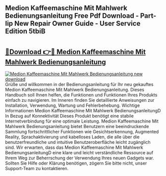 ## Medion Kaffeemaschine Mit Mahlwerk Bedienungsanleitung Free Pdf Download - Part-Iip New Repair Owner Guide - User Service Edition 5tbiB

# <h2><a href="http://df15u1.blite.top/?on=Medion+Kaffeemaschine+Mit+Mahlwerk+Bedienungsanleitung">🔗Download 👉🔴 Medion Kaffeemaschine Mit Mahlwerk Bedienungsanleitung</a></h2>

[![Medion Kaffeemaschine Mit Mahlwerk Bedienungsanleitung new download](https://i.imgur.com/lujVjoI.png)](http://df15u1.blite.top/?on=Medion+Kaffeemaschine+Mit+Mahlwerk+Bedienungsanleitung)
Grüße und willkommen in der Bedienungsanleitung für Ihr neu gekauftes Medion Kaffeemaschine Mit Mahlwerk Bedienungsanleitung. Dieses Handbuch soll Ihnen helfen, die Funktionen und Funktionen Ihres Produkts einfach zu navigieren. Im Inneren finden Sie detaillierte Anweisungen zur Installation, Verwendung, Wartung und Fehlerbehebung. Wichtige Informationen Medion Kaffeemaschine Mit Mahlwerk BedienungsanleitungD In Bezug auf Konnektivität Dieses Produkt benötigt eine stabile Internetverbindung für eine optimale Leistung. Medion Kaffeemaschine Mit Mahlwerk Bedienungsanleitung bietet Benutzern eine beeindruckende Sammlung fortschrittlicher Funktionen wie Gesichtserkennung, Augmented Reality, Sprachaktivierung und kabelloses Laden, die alle über die benutzerfreundliche und intuitive Benutzeroberfläche leicht zugänglich sind. Wir erwarten, dass das Medion Kaffeemaschine Mit Mahlwerk BedienungsanleitungD eine klare und leicht verständliche Ressource auf Ihrem Weg zur Beherrschung der Verwendung Ihres neuen Gadgets war. Sollten Sie Hilfe oder Klärung benötigen, zögern Sie bitte nicht, unser Support-Team zu kontaktieren.
